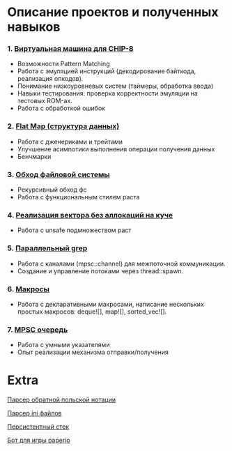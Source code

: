 # Описание проектов и полученных навыков

### 1. [Виртуальная машина для CHIP-8](chip8/src/)
- Возможности Pattern Matching
- Работа с эмуляцией инструкций (декодирование байткода, реализация опкодов).
- Понимание низкоуровневых систем (таймеры, обработка ввода)
- Навыки тестирования: проверка корректности эмуляции на тестовых ROM-ах.
- Работа с обработкой ошибок

### 2. [Flat Map (структура данных)](flatmap/src/lib.rs)
- Работа с дженериками и трейтами
- Улучшение асимпотики выполнения операции получения данных
- Бенчмарки

### 3. [Обход файловой системы](fswalk/src/lib.rs)
- Рекурсивный обход фс
- Работа с функциональным стилем раста

### 4. [Реализация вектора без аллокаций на куче](arrayvec/src/lib.rs)
- Работа с unsafe подмножеством раст

### 5. [Параллельный grep](pargrep/src/lib.rs)
- Работа с каналами (mpsc::channel) для межпоточной коммуникации. 
- Создание и управление потоками через thread::spawn.

### 6. [Макросы](stdmacro/src/lib.rs)
- Работа с декларативными макросами, написание нескольких простых макросов: deque![], map![], sorted_vec![].

### 7. [MPSC очередь](mpsc/src/lib.rs)
- Работа с умными указателями
- Опыт реализации механизма отправки/получения

# Extra
 [Парсер обратной польской нотации](polka/src/lib.rs)

 [Парсер ini файлов](ini/src/lib.rs)

 [Персистентный стек](pstack/src/lib.rs)

 [Бот для игры paperio](paperio/strategy/src/lib.rs)

